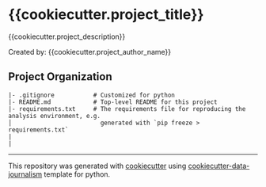 # {{cookiecutter.project_title}}
{{cookiecutter.project_description}}

Created by: {{cookiecutter.project_author_name}}

## Project Organization
```
|- .gitignore           # Customized for python 
|- README.md            # Top-level README for this project
|- requirements.txt     # The requirements file for reproducing the analysis environment, e.g.
│                         generated with `pip freeze > requirements.txt`           
|
|

```
---
This repository was generated with [cookiecutter](https://github.com/cookiecutter/cookiecutter) using [cookiecutter-data-journalism](https://github.com/fer-aguirre/cookiecutter-data-journalism.git) template for python.